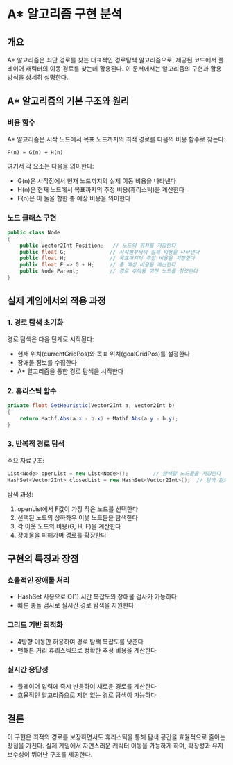 # A* 알고리즘 구현 분석

## 개요
A* 알고리즘은 최단 경로를 찾는 대표적인 경로탐색 알고리즘으로, 제공된 코드에서 플레이어 캐릭터의 이동 경로를 찾는데 활용된다. 이 문서에서는 알고리즘의 구현과 활용 방식을 상세히 설명한다.

## A* 알고리즘의 기본 구조와 원리

### 비용 함수
A* 알고리즘은 시작 노드에서 목표 노드까지의 최적 경로를 다음의 비용 함수로 찾는다:

```
F(n) = G(n) + H(n)
```

여기서 각 요소는 다음을 의미한다:
- G(n)은 시작점에서 현재 노드까지의 실제 이동 비용을 나타낸다
- H(n)은 현재 노드에서 목표까지의 추정 비용(휴리스틱)을 계산한다
- F(n)은 이 둘을 합한 총 예상 비용을 의미한다

### 노드 클래스 구현
```csharp
public class Node
{
    public Vector2Int Position;   // 노드의 위치를 저장한다
    public float G;              // 시작점부터의 실제 비용을 나타낸다
    public float H;              // 목표까지의 추정 비용을 저장한다
    public float F => G + H;     // 총 예상 비용을 계산한다
    public Node Parent;          // 경로 추적용 이전 노드를 참조한다
}
```

## 실제 게임에서의 적용 과정

### 1. 경로 탐색 초기화
경로 탐색은 다음 단계로 시작된다:
- 현재 위치(currentGridPos)와 목표 위치(goalGridPos)를 설정한다
- 장애물 정보를 수집한다
- A* 알고리즘을 통한 경로 탐색을 시작한다

### 2. 휴리스틱 함수
```csharp
private float GetHeuristic(Vector2Int a, Vector2Int b)
{
    return Mathf.Abs(a.x - b.x) + Mathf.Abs(a.y - b.y);
}
```

### 3. 반복적 경로 탐색
주요 자료구조:
```csharp
List<Node> openList = new List<Node>();        // 탐색할 노드들을 저장한다
HashSet<Vector2Int> closedList = new HashSet<Vector2Int>();  // 탐색 완료된 노드들을 기록한다
```

탐색 과정:
1. openList에서 F값이 가장 작은 노드를 선택한다
2. 선택된 노드의 상하좌우 이웃 노드들을 탐색한다
3. 각 이웃 노드의 비용(G, H, F)을 계산한다
4. 장애물을 피해가며 경로를 확장한다

## 구현의 특징과 장점

### 효율적인 장애물 처리
- HashSet 사용으로 O(1) 시간 복잡도의 장애물 검사가 가능하다
- 빠른 충돌 검사로 실시간 경로 탐색을 지원한다

### 그리드 기반 최적화
- 4방향 이동만 허용하여 경로 탐색 복잡도를 낮춘다
- 맨해튼 거리 휴리스틱으로 정확한 추정 비용을 계산한다

### 실시간 응답성
- 플레이어 입력에 즉시 반응하여 새로운 경로를 계산한다
- 효율적인 알고리즘으로 지연 없는 경로 탐색이 가능하다

## 결론
이 구현은 최적의 경로를 보장하면서도 휴리스틱을 통해 탐색 공간을 효율적으로 줄이는 장점을 가진다. 실제 게임에서 자연스러운 캐릭터 이동을 가능하게 하며, 확장성과 유지보수성이 뛰어난 구조를 제공한다.
